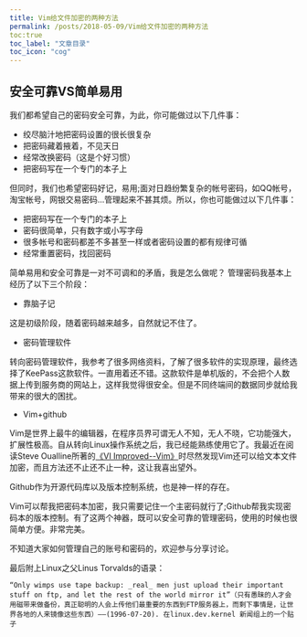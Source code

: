 ```yaml
---
title: Vim给文件加密的两种方法
permalink: /posts/2018-05-09/Vim给文件加密的两种方法
toc:true
toc_label: "文章目录"
toc_icon: "cog"
---
```

## 安全可靠VS简单易用
我们都希望自己的密码安全可靠，为此，你可能做过以下几件事：

- 绞尽脑汁地把密码设置的很长很复杂
- 把密码藏着掖着，不见天日
- 经常改换密码（这是个好习惯）
- 把密码写在一个专门的本子上

但同时，我们也希望密码好记，易用;面对日趋纷繁复杂的帐号密码，如QQ帐号，淘宝帐号，网银交易密码...管理起来不甚其烦。所以，你也可能做过以下几件事：

- 把密码写在一个专门的本子上
- 密码很简单，只有数字或小写字母
- 很多帐号和密码都差不多甚至一样或者密码设置的都有规律可循
- 经常重置密码，找回密码

简单易用和安全可靠是一对不可调和的矛盾，我是怎么做呢？
管理密码我基本上经历了以下三个阶段：

- 靠脑子记

这是初级阶段，随着密码越来越多，自然就记不住了。

- 密码管理软件

转向密码管理软件，我参考了很多网络资料，了解了很多软件的实现原理，最终选择了KeePass这款软件。一直用着还不错。这款软件是单机版的，不会把个人数据上传到服务商的网站上，这样我觉得很安全。但是不同终端间的数据同步就给我带来的很大的困扰。

- Vim+github

Vim是世界上最牛的编辑器，在程序员界可谓无人不知，无人不晓，它功能强大，扩展性极高。自从转向Linux操作系统之后，我已经能熟练使用它了。我最近在阅读Steve Oualline所著的[《VI Improved--Vim》](http://www.truth.sk/vim/vimbook-OPL.pdf)时尽然发现Vim还可以给文本文件加密，而且方法还不止还不止一种，这让我喜出望外。

Github作为开源代码库以及版本控制系统，也是神一样的存在。

Vim可以帮我把密码本加密，我只需要记住一个主密码就行了;Github帮我实现密码本的版本控制。有了这两个神器，既可以安全可靠的管理密码，使用的时候也很简单方便。非常完美。


不知道大家如何管理自己的账号和密码的，欢迎参与分享讨论。

最后附上Linux之父Linus Torvalds的语录：
```
“Only wimps use tape backup: _real_ men just upload their important stuff on ftp, and let the rest of the world mirror it”（只有愚昧的人才会用磁带来做备份，真正聪明的人会上传他们最重要的东西到FTP服务器上，而剩下事情是，让世界各地的人来镜像这些东西）——(1996-07-20). 在linux.dev.kernel 新闻组上的一个贴子
```

